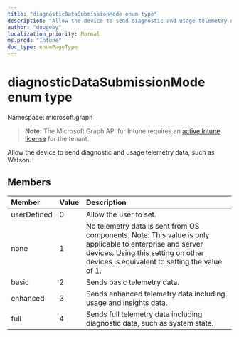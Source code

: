 ```yaml
---
title: "diagnosticDataSubmissionMode enum type"
description: "Allow the device to send diagnostic and usage telemetry data, such as Watson."
author: "dougeby"
localization_priority: Normal
ms.prod: "Intune"
doc_type: enumPageType
---
```


# diagnosticDataSubmissionMode enum type

Namespace: microsoft.graph

> **Note:** The Microsoft Graph API for Intune requires an [active Intune license](https://go.microsoft.com/fwlink/?linkid=839381) for the tenant.

Allow the device to send diagnostic and usage telemetry data, such as Watson.

## Members
|Member|Value|Description|
|:---|:---|:---|
|userDefined|0|Allow the user to set.|
|none|1|No telemetry data is sent from OS components. Note: This value is only applicable to enterprise and server devices. Using this setting on other devices is equivalent to setting the value of 1.|
|basic|2|Sends basic telemetry data.|
|enhanced|3|Sends enhanced telemetry data including usage and insights data.|
|full|4|Sends full telemetry data including diagnostic data, such as system state.|







